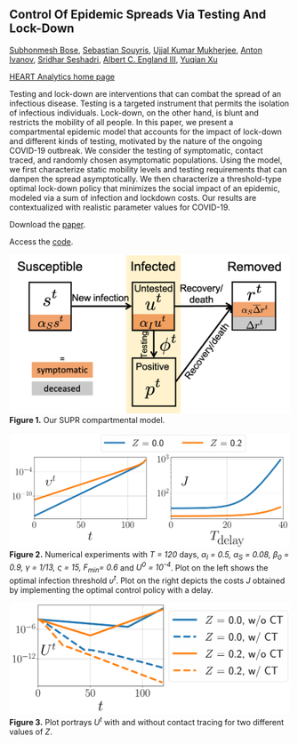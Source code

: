 ## Control Of Epidemic Spreads Via Testing And Lock-Down

[Subhonmesh Bose](https://ece.illinois.edu/about/directory/faculty/boses),
[Sebastian Souyris](https://giesbusiness.illinois.edu/profile/sebastian-souyris),
[Ujjal Kumar Mukherjee](https://giesbusiness.illinois.edu/profile/ujjal-mukherjee),
[Anton Ivanov](https://giesbusiness.illinois.edu/profile/anton-ivanov),
[Sridhar Seshadri](https://giesbusiness.illinois.edu/profile/sridhar-seshadri),
[Albert C. England III](https://providers.osfhealthcare.org/provider/Albert+C.+England/1465363),
[Yuqian Xu](https://sites.google.com/site/lillianyuqian/home)

[HEART Analytics home page](https://heart-analytics.github.io/Home/)

Testing and lock-down are interventions that can combat the spread of an infectious disease. Testing is a targeted instrument that permits the isolation of infectious individuals. Lock-down, on the other hand, is blunt and restricts the mobility of all people. In this paper, we present a compartmental epidemic model that accounts for the impact of lock-down and different kinds of testing, motivated by the nature of the ongoing COVID-19 outbreak. We consider the testing of symptomatic, contact traced, and randomly chosen asymptomatic populations. Using the model, we first characterize static mobility levels and testing requirements that can dampen the spread asymptotically. We then characterize a threshold-type optimal lock-down policy that minimizes the social impact of an epidemic, modeled via a sum of infection and lockdown costs. Our results are contextualized with realistic parameter values for COVID-19.

Download the [paper](http://boses.ece.illinois.edu/files/COVID19_testlockdown.pdf).

Access the [code](/Notebooks/lockdown_cdc.ipynb).


![Figure 1 Our compartmental model](Figures/supr.png)
**Figure 1.** Our SUPR compartmental model.

![Figure 2](Figures/fig2.png)
**Figure 2.** Numerical experiments with *T = 120* days, *α<sub>I</sub> = 0.5, α<sub>S</sub> = 0.08, β<sub>0</sub> = 0.9, γ = 1/13, ς = 15, F<sub>min</sub>= 0.6* and *U<sup>0</sup> = 10<sup>-4</sup>*. Plot on the left shows the optimal infection threshold *υ<sup>t</sup>*. Plot on the right depicts the costs *J* obtained by implementing the optimal control policy with a delay.

![Figure 3](Figures/fig3.png)
**Figure 3.** Plot portrays *U<sup>t</sup>* with and without contact tracing for two different values of *Z*.
